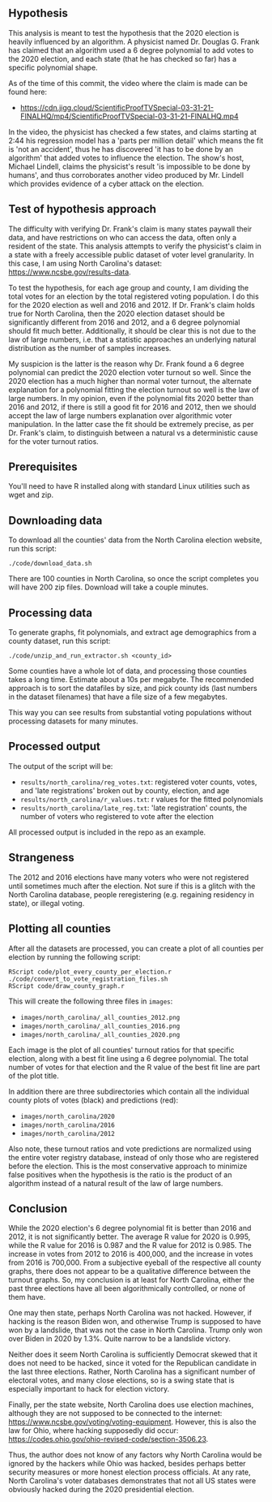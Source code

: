 ## Hypothesis

This analysis is meant to test the hypothesis that the 2020 election is heavily influenced by an algorithm.  A physicist named Dr. Douglas G. Frank has claimed that an algorithm used a 6 degree polynomial to add votes to the 2020 election, and each state (that he has checked so far) has a specific polynomial shape.

As of the time of this commit, the video where the claim is made can be found here:
- https://cdn.jigg.cloud/ScientificProofTVSpecial-03-31-21-FINALHQ/mp4/ScientificProofTVSpecial-03-31-21-FINALHQ.mp4

In the video, the physicist has checked a few states, and claims starting at 2:44 his regression model has a 'parts per million detail' which means the fit is 'not an accident', thus he has discovered 'it has to be done by an algorithm' that added votes to influence the election.  The show's host, Michael Lindell, claims the physicist's result 'is impossible to be done by humans', and thus corroborates another video produced by Mr. Lindell which provides evidence of a cyber attack on the election.

## Test of hypothesis approach

The difficulty with verifying Dr. Frank's claim is many states paywall their data, and have restrictions on who can access the data, often only a resident of the state.  This analysis attempts to verify the physicist's claim in a state with a freely accessible public dataset of voter level granularity.  In this case, I am using North Carolina's dataset: https://www.ncsbe.gov/results-data.  

To test the hypothesis, for each age group and county, I am dividing the total votes for an election by the total registered voting population.  I do this for the 2020 election as well and 2016 and 2012.  If Dr. Frank's claim holds true for North Carolina, then the 2020 election dataset should be significantly different from 2016 and 2012, and a 6 degree polynomial should fit much better.  Additionally, it should be clear this is not due to the law of large numbers, i.e. that a statistic approaches an underlying natural distribution as the number of samples increases.

My suspicion is the latter is the reason why Dr. Frank found a 6 degree polynomial can predict the 2020 election voter turnout so well.  Since the 2020 election has a much higher than normal voter turnout, the alternate explanation for a polynomial fitting the election turnout so well is the law of large numbers.  In my opinion, even if the polynomial fits 2020 better than 2016 and 2012, if there is still a good fit for 2016 and 2012, then we should accept the law of large numbers explanation over algorithmic voter manipulation.  In the latter case the fit should be extremely precise, as per Dr. Frank's claim, to distinguish between a natural vs a deterministic cause for the voter turnout ratios.

## Prerequisites

You'll need to have R installed along with standard Linux utilities such as wget and zip.

## Downloading data

To download all the counties' data from the North Carolina election website, run this script:
```
./code/download_data.sh
```

There are 100 counties in North Carolina, so once the script completes you will have 200 zip files.  Download will take a couple minutes.

## Processing data

To generate graphs, fit polynomials, and extract age demographics from a county dataset, run this script:
```
./code/unzip_and_run_extractor.sh <county_id>
```

Some counties have a whole lot of data, and processing those counties takes a long time.  Estimate about a 10s per megabyte.  The recommended approach is to sort the datafiles by size, and pick county ids (last numbers in the dataset filenames) that have a file size of a few megabytes.

This way you can see results from substantial voting populations without processing datasets for many minutes.

## Processed output

The output of the script will be:
- `results/north_carolina/reg_votes.txt`: registered voter counts, votes, and 'late registrations' broken out by county, election, and age 
- `results/north_carolina/r_values.txt`: r values for the fitted polynomials
- `results/north_carolina/late_reg.txt`: 'late registration' counts, the number of voters who registered to vote after the election

All processed output is included in the repo as an example.

## Strangeness
The 2012 and 2016 elections have many voters who were not registered until sometimes much after the election.  Not sure if this is a glitch with the North Carolina database, people reregistering (e.g. regaining residency in state), or illegal voting.

## Plotting all counties

After all the datasets are processed, you can create a plot of all counties per election by running the following script:
```
RScript code/plot_every_county_per_election.r
./code/convert_to_vote_registration_files.sh
RScript code/draw_county_graph.r
```

This will create the following three files in `images`:
- `images/north_carolina/_all_counties_2012.png`
- `images/north_carolina/_all_counties_2016.png`
- `images/north_carolina/_all_counties_2020.png`

Each image is the plot of all counties' turnout ratios for that specific election, along with a best fit line using a 6 degree polynomial.  The total number of votes for that election and the R value of the best fit line are part of the plot title.

In addition there are three subdirectories which contain all the individual county plots of votes (black) and predictions (red):
- `images/north_carolina/2020`
- `images/north_carolina/2016`
- `images/north_carolina/2012`

Also note, these turnout ratios and vote predictions are normalized using the entire voter registry database, instead of only those who are registered before the election.  This is the most conservative approach to minimize false positives when the hypothesis is the ratio is the product of an algorithm instead of a natural result of the law of large numbers.

## Conclusion

While the 2020 election's 6 degree polynomial fit is better than 2016 and 2012, it is not significantly better.  The average R value for 2020 is 0.995, while the R value for 2016 is 0.987 and the R value for 2012 is 0.985.  The increase in votes from 2012 to 2016 is 400,000, and the increase in votes from 2016 is 700,000.  From a subjective eyeball of the respective all county graphs, there does not appear to be a qualitative difference between the turnout graphs.  So, my conclusion is at least for North Carolina, either the past three elections have all been algorithmically controlled, or none of them have.

One may then state, perhaps North Carolina was not hacked.  However, if hacking is the reason Biden won, and otherwise Trump is supposed to have won by a landslide, that was not the case in North Carolina.  Trump only won over Biden in 2020 by 1.3%.  Quite narrow to be a landslide victory.

Neither does it seem North Carolina is sufficiently Democrat skewed that it does not need to be hacked, since it voted for the Republican candidate in the last three elections.  Rather, North Carolina has a significant number of electoral votes, and many close elections, so is a swing state that is especially important to hack for election victory.

Finally, per the state website, North Carolina does use election machines, although they are not supposed to be connected to the internet: https://www.ncsbe.gov/voting/voting-equipment.  However, this is also the law for Ohio, where hacking supposedly did occur: https://codes.ohio.gov/ohio-revised-code/section-3506.23.

Thus, the author does not know of any factors why North Carolina would be ignored by the hackers while Ohio was hacked, besides perhaps better security measures or more honest election process officials.  At any rate, North Carolina's voter databases demonstrates that not all US states were obviously hacked during the 2020 presidential election.

